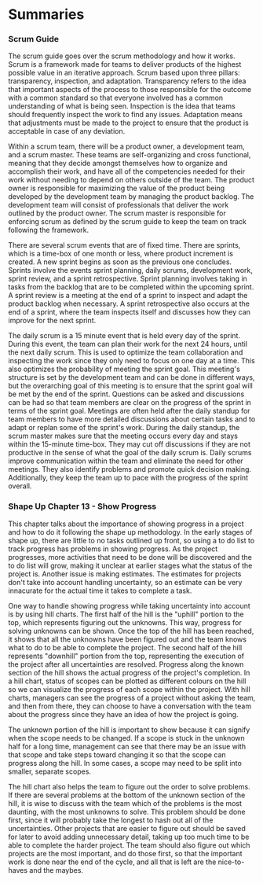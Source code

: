 # Summaries
### Scrum Guide
The scrum guide goes over the scrum methodology and how it works. Scrum is a framework made for teams to deliver products of the highest possible value in an iterative approach. Scrum based upon three pillars: transparency, inspection, and adaptation. Transparency refers to the idea that important aspects of the process to those responsible for the outcome with a common standard so that everyone involved has a common understanding of what is being seen. Inspection is the idea that teams should frequently inspect the work to find any issues. Adaptation means that adjustments must be made to the project to ensure that the product is acceptable in case of any deviation. 

Within a scrum team, there will be a product owner, a development team, and a scrum master. These teams are self-organizing and cross functional, meaning that they decide amongst themselves how to organize and accomplish their work, and have all of the competencies needed for their work without needing to depend on others outside of the team. The product owner is responsible for maximizing the value of the product being developed by the development team by managing the product backlog. The development team will consist of professionals that deliver the work outlined by the product owner. The scrum master is responsible for enforcing scrum as defined by the scrum guide to keep the team on track following the framework. 

There are several scrum events that are of fixed time. There are sprints, which is a time-box of one month or less, where product increment is created. A new sprint begins as soon as the previous one concludes. Sprints involve the events sprint planning, daily scrums, development work, sprint review, and a sprint retrospective. Sprint planning involves taking in tasks from the backlog that are to be completed within the upcoming sprint. A sprint review is a meeting at the end of a sprint to inspect and adapt the product backlog when necessary. A sprint retrospective also occurs at the end of a sprint, where the team inspects itself and discusses how they can improve for the next sprint. 

The daily scrum is a 15 minute event that is held every day of the sprint. During this event, the team can plan their work for the next 24 hours, until the next daily scrum. This is used to optimize the team collaboration and inspecting the work since they only need to focus on one day at a time. This also optimizes the probability of meeting the sprint goal. This meeting's structure is set by the development team and can be done in different ways, but the overarching goal of this meeting is to ensure that the sprint goal will be met by the end of the sprint. Questions can be asked and discussions can be had so that team members are clear on the progress of the sprint in terms of the sprint goal. Meetings are often held after the daily standup for team members to have more detailed discussions about certain tasks and to adapt or replan some of the sprint's work. During the daily standup, the scrum master makes sure that the meeting occurs every day and stays within the 15-minute time-box. They may cut off discussions if they are not productive in the sense of what the goal of the daily scrum is. Daily scrums improve communication within the team and eliminate the need for other meetings. They also identify problems and promote quick decision making. Additionally, they keep the team up to pace with the progress of the sprint overall. 

### Shape Up Chapter 13 - Show Progress

This chapter talks about the importance of showing progress in a project and how to do it following the shape up methodology. In the early stages of shape up, there are little to no tasks outlined up front, so using a to do list to track progress has problems in showing progress. As the project progresses, more activities that need to be done will be discovered and the to do list will grow, making it unclear at earlier stages what the status of the project is. Another issue is making estimates. The estimates for projects don't take into account handling uncertainty, so an estimate can be very innacurate for the actual time it takes to complete a task. 

One way to handle showing progress while taking uncertainty into account is by using hill charts. The first half of the hill is the "uphill" portion to the top, which represents figuring out the unknowns. This way, progress for solving unknowns can be shown. Once the top of the hill has been reached, it shows that all the unknowns have been figured out and the team knows what to do to be able to complete the project. The second half of the hill represents "downhill" portion from the top, representing the execution of the project after all uncertainties are resolved. Progress along the known section of the hill shows the actual progress of the project's completion. In a hill chart, status of scopes can be plotted as different colours on the hill so we can visualize the progress of each scope within the project. With hill charts, managers can see the progress of a project without asking the team, and then from there, they can choose to have a conversation with the team about the progress since they have an idea of how the project is going.  

The unknown portion of the hill is important to show because it can signify when the scope needs to be changed. If a scope is stuck in the unknown half for a long time, management can see that there may be an issue with that scope and take steps toward changing it so that the scope can progress along the hill. In some cases, a scope may need to be split into smaller, separate scopes. 

The hill chart also helps the team to figure out the order to solve problems. If there are several problems at the bottom of the unknown section of the hill, it is wise to discuss with the team which of the problems is the most daunting, with the most unknowns to solve. This problem should be done first, since it will probably take the longest to hash out all of the uncertainties. Other projects that are easier to figure out should be saved for later to avoid adding unnecessary detail, taking up too much time to be able to complete the harder project. The team should also figure out which projects are the most important, and do those first, so that the important work is done near the end of the cycle, and all that is left are the nice-to-haves and the maybes. 
